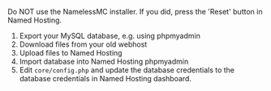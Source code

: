 Do NOT use the NamelessMC installer. If you did, press the 'Reset' button in Named Hosting.

1. Export your MySQL database, e.g. using phpmyadmin
2. Download files from your old webhost
3. Upload files to Named Hosting
4. Import database into Named Hosting phpmyadmin
5. Edit `core/config.php` and update the database credentials to the database credentials in Named Hosting dashboard.
